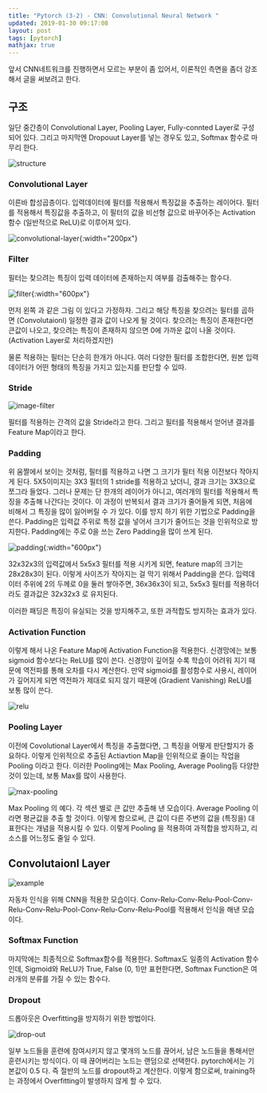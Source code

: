 ```yaml
---
title: "Pytorch (3-2) - CNN: Convolutional Neural Network "
updated: 2019-01-30 09:17:08
layout: post
tags: [pytorch]
mathjax: true
---
```


앞서 CNN네트워크를 진행하면서 모르는 부분이 좀 있어서, 이론적인 측면을 좀더 강조해서 글을 써보려고 한다.

## 구조 

일단 중간층이 Convolutional Layer, Pooling Layer, Fully-connted Layer로 구성되어 있다. 그리고 마지막엔 Dropouut Layer를 넣는 경우도 있고, Softmax 함수로 마무리 한다.

![structure](https://navoshta.com/images/posts/traffic-signs-classification/traffic-signs-architecture.png)

### Convolutional Layer

이른바 합성곱층이다. 입력데이터에 필터를 적용해서 특징값을 추출하는 레이어다. 필터를 적용해서 특징값을 추출하고, 이 필터의 값을 비선형 값으로 바꾸어주는 Activation 함수 (일반적으로 ReLU)로 이루어져 있다.

![convolutional-layer](https://t1.daumcdn.net/cfile/tistory/23561441583ED6AB29){:width="200px"}

### Filter

필터는 찾으려는 특징이 입력 데이터에 존재하는지 여부를 검출해주는 함수다. 

![filter](https://cdn-images-1.medium.com/max/1600/1*7S266Kq-UCExS25iX_I_AQ.png){:width="600px"}

먼저 왼쪽 과 같은 그림 이 있다고 가정하자. 그리고 해당 특징을 찾으려는 필터를 곱하면 (Convolutaionl) 일정한 결과 값이 나오게 될 것이다. 찾으려는 특징이 존재한다면 큰값이 나오고, 찾으려는 특징이 존재하지 않으면 0에 가까운 값이 나올 것이다. (Activation Layer로 처리하겠지만) 

물론 적용하는 필터는 단순히 한개가 아니다. 여러 다양한 필터를 조합한다면, 원본 입력 데이터가 어떤 형태의 특징을 가지고 있는지를 판단할 수 있따.

### Stride

![image-filter](http://deeplearning.stanford.edu/wiki/images/6/6c/Convolution_schematic.gif)

필터를 적용하는 간격의 값을 Stride라고 한다. 그리고 필터를 적용해서 얻어낸 결과를 Feature Map이라고 한다.

### Padding

위 움짤에서 보이는 것처럼, 필터를 적용하고 나면 그 크기가 필터 적용 이전보다 작아지게 된다. 5X5이미지는 3X3 필터의 1 stride를 적용하고 났더니, 결과 크기는 3X3으로 쪼그라 들었다. 그러나 문제는 단 한개의 레이어가 아니고, 여러개의 필터를 적용해서 특징을 추출해 나간다는 것이다. 이 과정이 반복되서 결과 크기가 줄어들게 되면, 처음에 비해서 그 특징을 많이 잃어버릴 수 가 있다. 이를 방지 하기 위한 기법으로 Padding을 쓴다. Padding은 입력값 주위로 특정 값을 넣어서 크기가 줄어드는 것을 인위적으로 방지한다. Padding에는 주로 0을 쓰는 Zero Padding을 많이 쓰게 된다. 

![padding](https://adeshpande3.github.io/assets/Pad.png){:width="600px"}

32x32x3의 입력값에서 5x5x3 필터를 적용 시키게 되면, feature map의 크기는 28x28x3이 된다. 이렇게 사이즈가 작아지는 걸 막기 위해서 Padding을 쓴다. 입력데이터 주위에 2의 두께로 0을 둘러 쌓아주면, 36x36x3이 되고, 5x5x3 필터를 적용하더라도 결과값은 32x32x3 로 유지된다.

이러한 패딩은 특징이 유실되는 것을 방지해주고, 또한 과적합도 방지하는 효과가 있다.

### Activation Function

이렇게 해서 나온 Feature Map에 Activation Function을 적용한다. 신경망에는 보통 sigmoid 함수보다는 ReLU를 많이 쓴다. 신경망이 깊어질 수록 학습이 어려워 지기 때문에 역전파를 통해 오차를 다시 계산한다. 만약 sigmoid를 활성함수로 사용시, 레이어가 깊어지게 되면 역전파가 제대로 되지 않기 때문에 (Gradient Vanishing) ReLU를 보통 많이 쓴다.

![relu](https://cdn-images-1.medium.com/max/1600/1*DfMRHwxY1gyyDmrIAd-gjQ.png)


### Pooling Layer

이전에 Covolutional Layer에서 특징을 추출했다면, 그 특징을 어떻게 판단할지가 중요하다. 이렇게 인위적으로 추출된 Actiavtion Map을 인위적으로 줄이는 작업을 Pooling 이라고 한다. 이러한 Pooling에는 Max Pooling, Average Pooling등 다양한 것이 있는데, 보통 Max를 많이 사용한다. 

![max-pooling](https://upload.wikimedia.org/wikipedia/commons/e/e9/Max_pooling.png)

Max Pooling 의 예다. 각 섹션 별로 큰 값만 추출해 낸 모습이다. Average Pooling 이라면 평균값을 추출 할 것이다. 이렇게 함으로써, 큰 값이 다른 주변의 값을 (특징을) 대표한다는 개념을 적용시킬 수 있다. 이렇게 Pooling 을 적용하여 과적합을 방지하고, 리소스를 어느정도 줄일 수 있다.


## Convolutaionl Layer

![example](https://image.slidesharecdn.com/deeplearning-161020090534/95/deep-learning-stm-6-19-638.jpg?cb=1476964837)

자동차 인식을 위해 CNN을 적용한 모습이다. Conv-Relu-Conv-Relu-Pool-Conv-Relu-Conv-Relu-Pool-Conv-Relu-Conv-Relu-Pool를 적용해서 인식을 해낸 모습이다.

### Softmax Function

마지막에는 최종적으로 Softmax함수를 적용한다. Softmax도 일종의 Activation 함수인데, Sigmoid와 ReLU가 True, False (0, 1)만 표현한다면, Softmax Function은 여러개의 분류를 가질 수 있는 함수다.

### Dropout

드롭아웃은 Overfitting을 방지하기 위한 방법이다.

![drop-out](https://cdn-images-1.medium.com/max/1200/1*iWQzxhVlvadk6VAJjsgXgg.png)

일부 노드들을 훈련에 참여시키지 않고 몇개의 노드를 끊어서, 남은 노드들을 통해서만 훈련시키는 방식이다. 이 때 끊어버리는 노드는 랜덤으로 선택한다. pytorch에서는 기본값이 0.5 다. 즉 절반의 노드를 dropout하고 계산한다. 이렇게 함으로써, training하는 과정에서 Overfitting이 발생하지 않게 할 수 있다.

<!-- ## 이미지 구별하기 예제 

옷 이미지를 구별하는 예제에 CNN을 적용해 보려고 한다. 데이터 출처는 [여기](https://github.com/zalandoresearch/fashion-mnist)다.

```python
with gzip.open(path + image_file_name, 'rb') as f:
  mnist_data = np.frombuffer(f.read(), np.uint8, offset=16)
  mnist_data = mnist_data.reshape(-1, 28*28)

# 데이터 0, 1로 정규화
mnist_data = mnist_data / 255


with gzip.open(path + label_file_name, 'rb') as f:
  mnist_label = np.frombuffer(f.read(), np.uint8, offset=8)

device = torch.device("cuda:0" if torch.cuda.is_available() else "cpu")3
train_X, test_X, train_Y, test_Y = model_selection.train_test_split(mnist_data, mnist_label, test_size=0.2)

train_X = train_X.reshape((len(train_X), 1, 28, 28))
test_X = test_X.reshape((len(test_X), 1, 28, 28))

train_X = torch.from_numpy(train_X).float().to(device)
train_Y = torch.from_numpy(train_Y).long().to(device)

test_X = torch.from_numpy(test_X).float().to(device)
test_Y = torch.from_numpy(test_Y).long().to(device)

train = TensorDataset(train_X, train_Y)
train_loader = DataLoader(train, batch_size=100, shuffle=True)
```

### 신경망

- 입력 데이터 높이: H = 28
- 입력 데이터 폭: W = 28
- 필터 높이: FH = 5
- 필터 폭: FW = 5
- stride 크기: S = 1

padding 크기는 출력결과가 원본과 같은 크기를 만들 수 있다면 얼마든지 가능하다. 

$$ \text{Padding} = \frac{\text{FilterSize}-1}{2}  = 2 $$ 

- 패딩사이즈: P = 2

이를 기반으로 출력 크기를 계산해보자.

$$ \text{OutputHeight} =  \frac{(H + 2P - FH)}{S} + 1  $$

$$ \text{OutputHeight} = \frac{28 + 2 * 2 - 5 }{1}  + 1 = 28  $$ 

두번째 출력은 필터 사이즈를 조금더 줄이고 (2), stride를 (2)로 설정한다.

$$ \text{OutputHeight} = \frac{28 + 2 * 2 - 2 }{2}  + 1 = 16 $$ 

도 같을 것이다.

`Conv-Relu-Pool-Conv-Relu-Pool` 이정도 느낌으로 만들어보자. -->